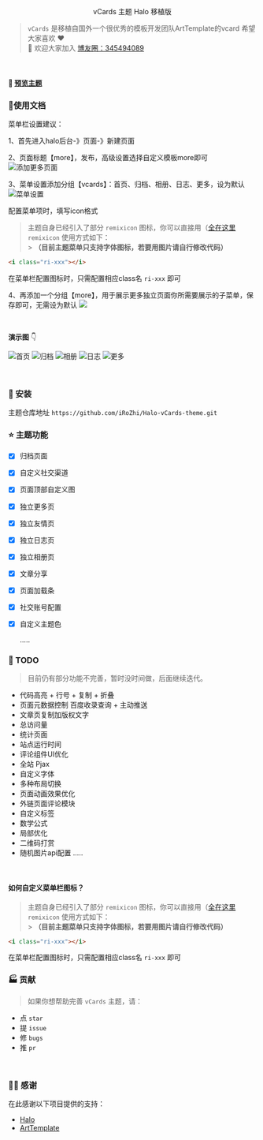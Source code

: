<p align="center">vCards 主题 Halo 移植版</p>

> `vCards` 是移植自国外一个很优秀的模板开发团队ArtTemplate的vcard 希望大家喜欢 ❤️ <br>
> 🌸 欢迎大家加入 [博友圈：345494089](https://jq.qq.com/?_wv=1027&k=0z9rNodn)

<br>

#### 👀 [预览主题](https://www.rz.sb)

### 📗使用文档
菜单栏设置建议：

1、首先进入halo后台-》页面-》新建页面

2、页面标题【more】，发布，高级设置选择自定义模板more即可
![添加更多页面](https://images.imnian.com/imgs/2022/05/17/3d0671b03407c394.png)

3、菜单设置添加分组【vcards】：首页、归档、相册、日志、更多，设为默认
![菜单设置](https://images.imnian.com/imgs/2022/05/17/6a01812dbb6168e3.png)

配置菜单项时，填写icon格式
> 主题自身已经引入了部分 `remixicon` 图标，你可以直接用（[全在这里](https://remixicon.com/) `remixicon` 使用方式如下：<br> > **（目前主题菜单只支持字体图标，若要用图片请自行修改代码）**

```html
<i class="ri-xxx"></i>
```
在菜单栏配置图标时，只需配置相应class名 <code>ri-xxx</code> 即可

4、再添加一个分组【more】，用于展示更多独立页面你所需要展示的子菜单，保存即可，无需设为默认
![](https://images.imnian.com/imgs/2022/05/17/cf4c541bc08ab089.png)



<br>

**演示图** 👇

![首页](https://images.imnian.com/imgs/2022/05/17/e6371ec51fa5c2cc.png)
![归档](https://images.imnian.com/imgs/2022/05/17/88cb22d21f4a5da8.png)
![相册](https://images.imnian.com/imgs/2022/05/17/5bdbd1fefaa2e116.png)
![日志](https://images.imnian.com/imgs/2022/05/17/6ec38b04642c9fa6.png)
![更多](https://images.imnian.com/imgs/2022/05/17/7f3b0258f21ad932.png)

<br>

### 🌈 安装 
 主题仓库地址 `https://github.com/iRoZhi/Halo-vCards-theme.git`
<br>


### ⭐️ 主题功能
- [x] 归档页面
- [x] 自定义社交渠道
- [x] 页面顶部自定义图
- [x] 独立更多页
- [x] 独立友情页
- [x] 独立日志页
- [x] 独立相册页
- [x] 文章分享
- [x] 页面加载条
- [x] 社交账号配置
- [x] 自定义主题色

  .....
  <br>


### 📃 TODO
> 目前仍有部分功能不完善，暂时没时间做，后面继续迭代。
- 代码高亮 + 行号 + 复制 + 折叠
- 页面元数据控制
  百度收录查询 + 主动推送
- 文章页复制加版权文字
- 总访问量
- 统计页面
- 站点运行时间
- 评论组件UI优化
- 全站 Pjax
- 自定义字体
- 多种布局切换
- 页面动画效果优化
- 外链页面评论模块
- 自定义标签
- 数学公式
- 局部优化
- 二维码打赏
- 随机图片api配置
.....
<br>

#### 如何自定义菜单栏图标？
> 主题自身已经引入了部分 `remixicon` 图标，你可以直接用（[全在这里](https://remixicon.com/) `remixicon` 使用方式如下：<br> > **（目前主题菜单只支持字体图标，若要用图片请自行修改代码）**

```html
<i class="ri-xxx"></i>
```
在菜单栏配置图标时，只需配置相应class名 <code>ri-xxx</code> 即可

### 🏭 贡献
> 如果你想帮助完善 `vCards` 主题，请：

- 点 `star`
- 提 `issue`
- 修 `bugs`
- 推 `pr`

<br>

### 🙆‍♂️ 感谢
在此感谢以下项目提供的支持：
- [Halo](https://halo.run)
- [ArtTemplate](https://themeforest.net/user/arttemplate)

